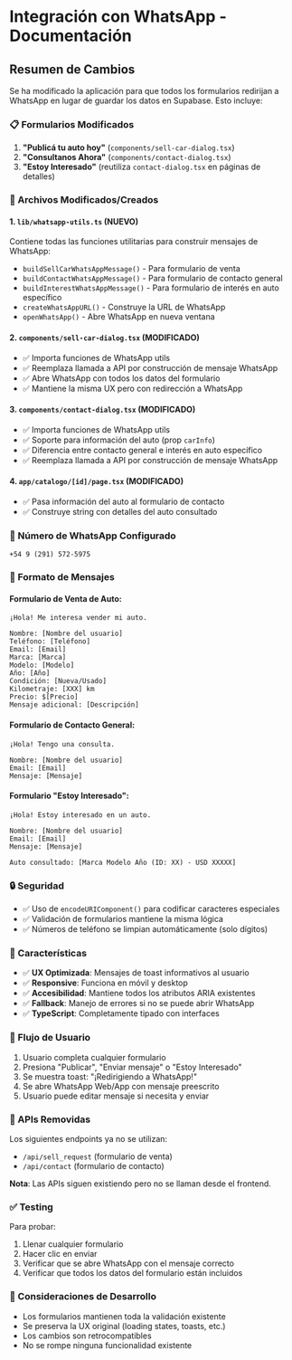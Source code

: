 # Integración con WhatsApp - Documentación

## Resumen de Cambios

Se ha modificado la aplicación para que todos los formularios redirijan a WhatsApp en lugar de guardar los datos en Supabase. Esto incluye:

### 📋 Formularios Modificados

1. **"Publicá tu auto hoy"** (`components/sell-car-dialog.tsx`)
2. **"Consultanos Ahora"** (`components/contact-dialog.tsx`) 
3. **"Estoy Interesado"** (reutiliza `contact-dialog.tsx` en páginas de detalles)

### 🔧 Archivos Modificados/Creados

#### 1. **`lib/whatsapp-utils.ts`** (NUEVO)
Contiene todas las funciones utilitarias para construir mensajes de WhatsApp:

- `buildSellCarWhatsAppMessage()` - Para formulario de venta
- `buildContactWhatsAppMessage()` - Para formulario de contacto general  
- `buildInterestWhatsAppMessage()` - Para formulario de interés en auto específico
- `createWhatsAppURL()` - Construye la URL de WhatsApp
- `openWhatsApp()` - Abre WhatsApp en nueva ventana

#### 2. **`components/sell-car-dialog.tsx`** (MODIFICADO)
- ✅ Importa funciones de WhatsApp utils
- ✅ Reemplaza llamada a API por construcción de mensaje WhatsApp
- ✅ Abre WhatsApp con todos los datos del formulario
- ✅ Mantiene la misma UX pero con redirección a WhatsApp

#### 3. **`components/contact-dialog.tsx`** (MODIFICADO)
- ✅ Importa funciones de WhatsApp utils
- ✅ Soporte para información del auto (prop `carInfo`)
- ✅ Diferencia entre contacto general e interés en auto específico
- ✅ Reemplaza llamada a API por construcción de mensaje WhatsApp

#### 4. **`app/catalogo/[id]/page.tsx`** (MODIFICADO)
- ✅ Pasa información del auto al formulario de contacto
- ✅ Construye string con detalles del auto consultado

### 📱 Número de WhatsApp Configurado

```
+54 9 (291) 572-5975
```

### 📝 Formato de Mensajes

#### Formulario de Venta de Auto:
```
¡Hola! Me interesa vender mi auto.

Nombre: [Nombre del usuario]
Teléfono: [Teléfono]
Email: [Email]
Marca: [Marca]
Modelo: [Modelo]
Año: [Año]
Condición: [Nueva/Usado]
Kilometraje: [XXX] km
Precio: $[Precio]
Mensaje adicional: [Descripción]
```

#### Formulario de Contacto General:
```
¡Hola! Tengo una consulta.

Nombre: [Nombre del usuario]
Email: [Email]
Mensaje: [Mensaje]
```

#### Formulario "Estoy Interesado":
```
¡Hola! Estoy interesado en un auto.

Nombre: [Nombre del usuario]
Email: [Email]
Mensaje: [Mensaje]

Auto consultado: [Marca Modelo Año (ID: XX) - USD XXXXX]
```

### 🔒 Seguridad

- ✅ Uso de `encodeURIComponent()` para codificar caracteres especiales
- ✅ Validación de formularios mantiene la misma lógica
- ✅ Números de teléfono se limpian automáticamente (solo dígitos)

### 🚀 Características

- ✅ **UX Optimizada**: Mensajes de toast informativos al usuario
- ✅ **Responsive**: Funciona en móvil y desktop
- ✅ **Accesibilidad**: Mantiene todos los atributos ARIA existentes
- ✅ **Fallback**: Manejo de errores si no se puede abrir WhatsApp
- ✅ **TypeScript**: Completamente tipado con interfaces

### 📱 Flujo de Usuario

1. Usuario completa cualquier formulario
2. Presiona "Publicar", "Enviar mensaje" o "Estoy Interesado"
3. Se muestra toast: "¡Redirigiendo a WhatsApp!"
4. Se abre WhatsApp Web/App con mensaje preescrito
5. Usuario puede editar mensaje si necesita y enviar

### 🔄 APIs Removidas

Los siguientes endpoints ya no se utilizan:
- `/api/sell_request` (formulario de venta)
- `/api/contact` (formulario de contacto)

**Nota**: Las APIs siguen existiendo pero no se llaman desde el frontend.

### ✅ Testing

Para probar:
1. Llenar cualquier formulario
2. Hacer clic en enviar
3. Verificar que se abre WhatsApp con el mensaje correcto
4. Verificar que todos los datos del formulario están incluidos

### 🚧 Consideraciones de Desarrollo

- Los formularios mantienen toda la validación existente
- Se preserva la UX original (loading states, toasts, etc.)
- Los cambios son retrocompatibles
- No se rompe ninguna funcionalidad existente 